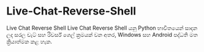 # Live-Chat-Reverse-Shell
Live Chat Reverse Shell    Live Chat Reverse Shell යනු Python භාවිතයෙන් සාදන ලද සරල චැට් සහ රිවර්ස් ශෙල් ක්‍රමයක් වන අතර, Windows සහ Android පද්ධති මත ක්‍රියාත්මක කළ හැක.
